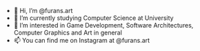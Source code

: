 - 👋 Hi, I’m @furans.art
- 🌱 I’m currently studying Computer Science at University
- 👀 I’m interested in Game Development, Software Architectures, Computer Graphics and Art in general
- 📫 You can find me on Instagram at @furans.art

<!---
furans-art/furans-art is a ✨ special ✨ repository because its `README.md` (this file) appears on your GitHub profile.
You can click the Preview link to take a look at your changes.
--->
